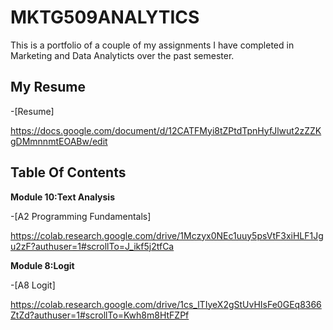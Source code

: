 # MKTG509ANALYTICS
This is a portfolio of a couple of my assignments I have completed in Marketing and Data Analyticts over the past semester. 

## My Resume 

-[Resume] 

https://docs.google.com/document/d/12CATFMyi8tZPtdTpnHyfJlwut2zZZKgDMmnnmtEOABw/edit 

## Table Of Contents
**Module 10:Text Analysis**

-[A2 Programming Fundamentals]

https://colab.research.google.com/drive/1Mczyx0NEc1uuy5psVtF3xiHLF1Jgu2zF?authuser=1#scrollTo=J_ikf5j2tfCa

**Module 8:Logit**

-[A8 Logit] 

https://colab.research.google.com/drive/1cs_lTIyeX2gStUvHIsFe0GEq8366ZtZd?authuser=1#scrollTo=Kwh8m8HtFZPf
